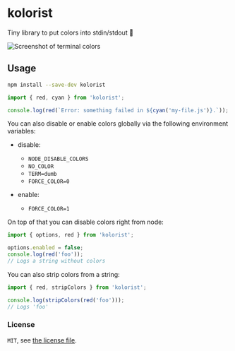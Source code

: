 # kolorist

Tiny library to put colors into stdin/stdout :tada:

![Screenshot of terminal colors](screenshot.png)

## Usage

```bash
npm install --save-dev kolorist
```

```js
import { red, cyan } from 'kolorist';

console.log(red(`Error: something failed in ${cyan('my-file.js')}.`));
```

You can also disable or enable colors globally via the following environment variables:

- disable:
  - `NODE_DISABLE_COLORS`
  - `NO_COLOR`
  - `TERM=dumb`
  - `FORCE_COLOR=0`

- enable:
  - `FORCE_COLOR=1`

On top of that you can disable colors right from node:

```js
import { options, red } from 'kolorist';

options.enabled = false;
console.log(red('foo'));
// Logs a string without colors
```

You can also strip colors from a string:

```js
import { red, stripColors } from 'kolorist';

console.log(stripColors(red('foo')));
// Logs 'foo'
```

### License

`MIT`, see [the license file](./LICENSE).
